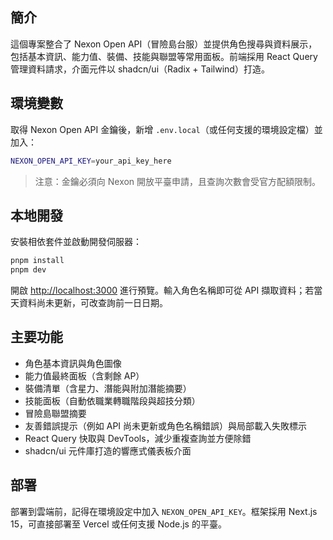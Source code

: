 ## 簡介

這個專案整合了 Nexon Open API（冒險島台服）並提供角色搜尋與資料展示，包括基本資訊、能力值、裝備、技能與聯盟等常用面板。前端採用 React Query 管理資料請求，介面元件以 shadcn/ui（Radix + Tailwind）打造。

## 環境變數

取得 Nexon Open API 金鑰後，新增 `.env.local`（或任何支援的環境設定檔）並加入：

```bash
NEXON_OPEN_API_KEY=your_api_key_here
```

> 注意：金鑰必須向 Nexon 開放平臺申請，且查詢次數會受官方配額限制。

## 本地開發

安裝相依套件並啟動開發伺服器：

```bash
pnpm install
pnpm dev
```

開啟 [http://localhost:3000](http://localhost:3000) 進行預覽。輸入角色名稱即可從 API 擷取資料；若當天資料尚未更新，可改查詢前一日日期。

## 主要功能

- 角色基本資訊與角色圖像
- 能力值最終面板（含剩餘 AP）
- 裝備清單（含星力、潛能與附加潛能摘要）
- 技能面板（自動依職業轉職階段與超技分類）
- 冒險島聯盟摘要
- 友善錯誤提示（例如 API 尚未更新或角色名稱錯誤）與局部載入失敗標示
- React Query 快取與 DevTools，減少重複查詢並方便除錯
- shadcn/ui 元件庫打造的響應式儀表板介面

## 部署

部署到雲端前，記得在環境設定中加入 `NEXON_OPEN_API_KEY`。框架採用 Next.js 15，可直接部署至 Vercel 或任何支援 Node.js 的平臺。
